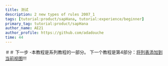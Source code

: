 ```yaml
---
title: 测试
description: 2 new types of rules 2007_1
tags: [tutorial:product/sapHana, tutorial:experience/beginner]
primary_tag: tutorial:product/sapHana
author_name: AE21
author_profile: https://github.com/adadouche
time: 44
---
```


＃＃ 下一步
  -本教程是系列教程的一部分。 下一个教程是第4部分：[将列表添加到当前视图](https://go.sap.com/developer/tutorials/sapui5-webide-add-list.html)!!!
  
